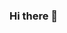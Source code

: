### Hi there 👋

<!--
**BernieGross001/BernieGross001** is a ✨ _special_ ✨ repository because its `README.md` (this file) appears on your GitHub profile.

Here are some ideas to get you started: BernieGross001

- 🔭 I’m currently working on ...
- 🌱 I’m currently learning ...
- 👯 I’m looking to collaborate on ...
- 🤔 I’m looking for help with ...
- 💬 Ask me about ...
- 📫 How to reach me: ...
- 😄 Pronouns: ...
- ⚡ Fun fact: ...
-->

